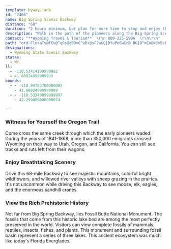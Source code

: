 ```yaml
---
template: byway.jade
id: "2466"
name: Big Spring Scenic Backway
distance: "68"
duration: "2 hours minimum, but plan for more time to stop and enjoy the backway's scenery and recreation."
description: "Walk in the path of the pioneers along the Big Spring Scenic Backway. Through these creeks, more than 350,000 emigrants trekked to a better life in the west. Feel their adventurous spirit as you explore this western frontier. "
contact: "**Wyoming Travel & Tourism**  \r\n 800-225-5996  \r\n\r\n"
path: "otd~FlusaTy@fCu@^qOs@gDDmC^eDx@sF?aGQ}DYuPoGwCc@_DG}D^mEx@kJxBcE~AmB`A{ArA{BvCcAhB{@~BkMxe@cA~C{L~XiS~e@}HzRaBfCyC~CgCxBeBfAsAR_RVmO`CyWjBqLhA}EdCkAPkBSoCqBs@UsAQeA?mEd@eH`@mHRuH_@aABqARaBt@qHdHeWhX}@tAgVxs@wDvLUrASpB}@rm@U|CiNdm@aAzCyApDwEzJ_@nA{C~Oq@lBmB`DiCxCySvSyTzS_HhK}KbRkSzZaBrB_A`A{DzCuDrCs@^iC|@{IxBcCf@gAJeWNmDHwDXoB^cBf@qL~EaB^uMJeDQsCg@gBo@sHcEmDwAoAM}AA}@@uCf@gDpByAzAoA|BsDzI}B`EiA`BcCpCiRhPcCfC_@j@sElJeOl\\wDpFwGzHwGtFg]bW}DfBsBj@qKtBqGjCwGdDiTxSgBpAcD|AyBf@aDXsYTiBGiDmAqCmBkMaMyVeWwEkEuB_AkBa@q@EwAEyCf@qCbB{@z@_NnSu@~@sBdBo@ZmDdAsDRmDA{d@e@{w@i@i@G}EDmHv@eMzBuBj@wSzHsCr@gBRkABsA?mDw@gFaBmJwDwBg@sF]gXm@cK_@_CSq@SmBkAyCoCkMsNy@gA}CsFc@k@oCaCsCs@_MFkb@~@qQVaN`DwFx@ov@e@qRaDaEJel@zDcIXqIG}BZmF~BiPrJeOzJoGhJkDxDcBjAaExB_DhDsEdGuG|K_Wp[s@p@gDfB{AX}@G{@e@wE{FuEgEeFyCmAWaEaBk@EcBjAiFrG_@Tg@FsD[yWgAwEEcB^gBhAe@pAe@jBy@zAuCrCgBd@kDXyBBwHKgKFwFUm@LWXOl@DjYI|@oBnIm@~@iEfD}@~@eJvVeElKeHdP_CdHmFfNgFhKUr@Iv@?xBU|Ec@dDEzBYdB_@v@iBxAgErBcBTm@\\Qf@?j@Td@vFnKRd@V~AKlGNtF?~AE~Ai@hG?vAXzDI`AUbAwEpPe@~@mA~CsEpOmCjHeAlBaErEyCrEy@tAaClGuBdEcCjDYRiAXgC~A{Af@aJ`AeCd@m@VmGnFkKpDmAtBiAlDe@rBcAfCsC|D}ElI_AhByAvBwBbCgLrOaFnFuAvAeNrKiOhJgIfEiBr@}@FwHDqIsA_Bi@}D_DqL{HaA_AqAiBqDoGi@k@cCiA_DkCmF]{IuCmF{EmAi@mUiDcJe@_@KcBgAmH_GsAg@aBWiFgD_AE}@Pc@PeA`AmAJuEQmAQ_A[cAEu@FuDhA_CRsH@}BU_TbBwEbBsBRoAKiAPup@bZuItDiDjA}Bf@en@xByE@yBMyCa@mBq@_CgAgGaDk[eEkI{AeJ_CyRkBaQgCkCIqNbCyCt@uL~EcFzBoC|Akl@hVaDfAeBFiAa@s@m@cD}AqKwLsDwDmA_Au@YeDSeBHo@EmEkB_BSmAR_A?mD]i@Zi@@eKmDy@q@u@U_@@o@S}@eAcBQ_GmAqDoBu@hAg@hA{@`@[d@}@JwAYe@RoAlByDlHSPsEfAgCxAk@lAm@nD}C`XB~AXzE?~@G~@RhDHJ^S?mAXgAb@DJb@U~BO|F?`ARXd@DPk@RgCbAyF^gAlCgFTy@HkBTgAn@yAXW\\JTjACrAHx@Z`BKrD[xAc@lAo@pAYlAOvACt@Hv@Rr@d@~@xArCbCzDZ~@F`AOj@YLqFdAyAp@KzBh@pD@rA{@zEwA~EcEn@}Ab@q@@uAa@qASsAE_@Dy@n@u@jGwDbM]dBnHwCrE[lB_AnCEd@j@l@RfFrE~@dArAtCnAxBrB`GlBxBbDxCh@dAPpAl@lAhAxAb@`BnAxBTdCXz@|ApBdBlA^z@|@xEz@`JhCxGv@lAb@lAz@jAJx@?xAGfAMh@eAnBEf@?jGOnEDp@PdAl@`Ah@h@^t@BdAGjDU|@u@h@o@t@y@b@OZIv@D`Ab@pBHx@?r@y@lBi@r@cBfDSp@?d@e@bD_@pBmArAk@|A]lBJxAjA`F`@`@f@lAYpDm@zAAb@N~A~A|E^~GEtBs@jN]tByBvDeChGuNGmAYo@o@cBaEcDuE_Be@oAEgJpAmAQ}DKyAYmBd@cCrBwBjEu@z@oBjA]fAoAtMe@xCJnEAp@i@~BIrBJ~@?l@KxAM^[^_Ar@oIxBeDrDYl@e@\\oHrB_AH{Oi@}UbEgEbAqI`AiBr@yBb@]XUl@c@tBFpA~@jB?h@O^c@h@oAn@OTEn@Tx@`IxGDd@K`@WVuO`CmJ|@eM^qDFuCCaHm@wEEqGn@gEQiCJgGe@yD`@cCMYFq@l@sAbBm@RU?_@Yo@_Bo@KWJgErFuDxCo@t@m@jBU~ACd@LfA^j@XPfLlEjIhGp@r@l@jAbPrFpBl@pBXvE`Bd@^|FbAhNvDvItBlF`ArAl@xCx@pAp@hFhAdCdB|Bx@|AR~Ad@x@^t@r@fAXrAVlFj@nEq@\\?PFlCvBvExBxDdAl@l@Nd@N`Bd@vC|BzFbAlBp@z@vBbA~B`Bv@^n@DbA^hE`CbBAvEfBrAZ`GvDxCjAnAz@bDdBbBxAx@^|CfCt@d@bCrDhAnBvHvIXf@v@xBLlDbAzDb@jCHtDOjGFhA\\bAj@fDf@tDr@~@bEdBhCd@|DD|DS|FIbDvAv@LzBKhA~@bBV|GLVRnBRpAAjB_@dADrDfAtEd@lIfF~Ar@fDj@zC?b@^R`@NdCXj@MnDBVRTTjBdBdB\\j@n@^bCzBxBlGlAfBz@fCx@hBlBtGHfA^~@Hf@JXRdC`@lB`@xD^Yx@Sn@Fn@l@|AhDTRhBfA|e@zPxAZ~BVfCFtr@sCrARrIbCfBXrA?dAMxDiB|@OXWbEs@~@CzFjBnAVvHFv[~A`D`@lEpAbBx@lFtDtBh@hHDrL~@lDBrQYlHx@hBD|AKxF{@tD?~D\\hARnBx@~NtK|Az@dCr@bBPteB?~AMjGqA`FuA~BQ~NxAhNVvJnBtRxBbB^bTzHfH|ApY|EhDh@dFb@fLh@bHLbBVhBf@xC~B~@jApAfArA`@bGp@bAl@|UzTrTjQlAj@hJd@vXvLpZnNjZxOzKrEpGzBvAv@|AlA|AfClYri@rE~FfFzFtLvNx@fBXjC?xl@D`BXzC`@xBtEnQd@pCTtAN|GE|A_@~C_@rBqGfSElEb@zCZbAbB`D|GnLrBxCbBrAh@PrAHnCApHYx@Dd@Pf@`@tA~AH`E?tD"
designations: 
  - Wyoming State Scenic Backway
states: 
  - WY
ll: 
  - -110.53414199999992
  - 41.80824999999999
bounds: 
  - - -110.94703700000002
    - 41.80824999999999
  - - -110.53340099999997
    - 42.299480000000074

---
```


### Witness for Yourself the Oregon Trail 
Come cross the same creek through which the early pioneers waded! During the years of 1841-1868, more than 350,000 emigrants crossed Wyoming on their way to Utah, Oregon, and California. You can still see tracks and ruts left from their wagons.  

### Enjoy Breathtaking Scenery  
Drive this 68-mile Backway to see majestic mountains, colorful bright wildflowers, and willowed river valleys with sheep grazing in the prairies. It's not uncommon while driving this Backway to see moose, elk, eagles, and the enormous sandhill cranes.   

### View the Rich Prehistoric History 
Not far from Big Spring Backway, lies Fossil Butte National Monument. The fossils that come from this historic lake bed are among the most perfectly preserved in the world. Visitors can view complete fossils of mammals, reptiles, insects, fishes, and plants. This monument and surrounding fossil basin represent a series of three lakes. This ancient ecosystem was much like today's Florida Everglades.